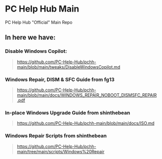 # PC Help Hub Main
PC Help Hub "Official" Main Repo

## In here we have:

### Disable Windows Copilot:
> https://github.com/PC-Help-Hub/pchh-main/blob/main/tweaks/DisableWindowsCopilot.md

### Windows Repair, DISM & SFC Guide from fg13
> https://github.com/PC-Help-Hub/pchh-main/blob/main/docs/WINDOWS_REPAIR_NOBOOT_DISMSFC_REPAIR.pdf

### In-place Windows Upgrade Guide from shinthebean
> https://github.com/PC-Help-Hub/pchh-main/blob/main/docs/ISO.md

### Windows Repair Scripts from shinthebean
> https://github.com/PC-Help-Hub/pchh-main/tree/main/scripts/Windows%20Repair
